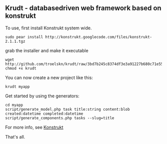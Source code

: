 Krudt - databasedriven web framework based on konstrukt
---

To use, first install Konstrukt system wide.

    sudo pear install http://konstrukt.googlecode.com/files/konstrukt-2.1.1.tgz

grab the installer and make it executable

    wget http://github.com/troelskn/krudt/raw/3bd7b245c8374df3e3a91227b680c71e550f4c63/krudt
    chmod +x krudt

You can now create a new project like this:

    krudt myapp

Get started by using the generators:

    cd myapp
    script/generate_model.php task title:string content:blob created:datetime completed:datetime
    script/generate_components.php tasks --slug=title

For more info, see [Konstrukt](http://www.konstrukt.dk)

That's all.  
